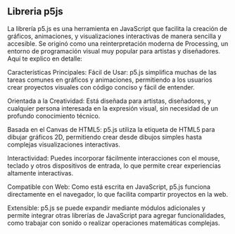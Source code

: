 ## Libreria p5js

La librería p5.js es una herramienta en JavaScript que facilita la creación de gráficos, animaciones, y visualizaciones interactivas de manera sencilla y accesible. Se originó como una reinterpretación moderna de Processing, un entorno de programación visual muy popular para artistas y diseñadores. Aquí te explico en detalle:

Características Principales:
Fácil de Usar: p5.js simplifica muchas de las tareas comunes en gráficos y animaciones, permitiendo a los usuarios crear proyectos visuales con código conciso y fácil de entender.

Orientada a la Creatividad: Está diseñada para artistas, diseñadores, y cualquier persona interesada en la expresión visual, sin necesidad de un profundo conocimiento técnico.

Basada en el Canvas de HTML5: p5.js utiliza la etiqueta <canvas> de HTML5 para dibujar gráficos 2D, permitiendo crear desde dibujos simples hasta complejas visualizaciones interactivas.

Interactividad: Puedes incorporar fácilmente interacciones con el mouse, teclado y otros dispositivos de entrada, lo que permite crear experiencias altamente interactivas.

Compatible con Web: Como está escrita en JavaScript, p5.js funciona directamente en el navegador, lo que facilita compartir proyectos en la web.

Extensible: p5.js se puede expandir mediante módulos adicionales y permite integrar otras librerías de JavaScript para agregar funcionalidades, como trabajar con sonido o realizar operaciones matemáticas complejas.
